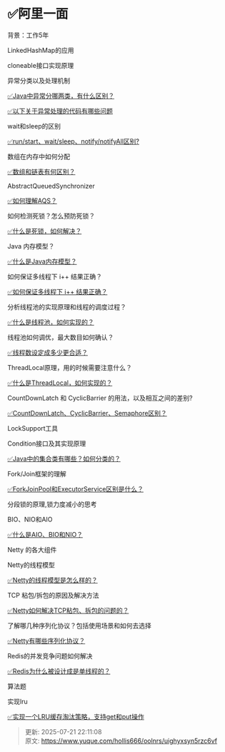 # ✅阿里一面

背景：工作5年



LinkedHashMap的应用

cloneable接口实现原理

异常分类以及处理机制

[✅Java中异常分哪两类，有什么区别？](https://www.yuque.com/hollis666/oolnrs/dx3i8a)



[✅以下关于异常处理的代码有哪些问题](https://www.yuque.com/hollis666/oolnrs/bwxlms)

wait和sleep的区别

[✅run/start、wait/sleep、notify/notifyAll区别?](https://www.yuque.com/hollis666/oolnrs/bw9p42)

数组在内存中如何分配

[✅数组和链表有何区别？](https://www.yuque.com/hollis666/oolnrs/feley4pfqbz6pkr0)

AbstractQueuedSynchronizer

[✅如何理解AQS？](https://www.yuque.com/hollis666/oolnrs/qka9yt)

如何检测死锁？怎么预防死锁？

[✅什么是死锁，如何解决？](https://www.yuque.com/hollis666/oolnrs/mtdxsd)

Java 内存模型？

[✅什么是Java内存模型？](https://www.yuque.com/hollis666/oolnrs/hmi3m1)

如何保证多线程下 i++ 结果正确？

[✅如何保证多线程下 i++ 结果正确？](https://www.yuque.com/hollis666/oolnrs/wp2k1g6vlimw1gb2)

分析线程池的实现原理和线程的调度过程？

[✅什么是线程池，如何实现的？](https://www.yuque.com/hollis666/oolnrs/fb5th6)

线程池如何调优，最大数目如何确认？

[✅线程数设定成多少更合适？](https://www.yuque.com/hollis666/oolnrs/zanzx4giay7gixf6)

ThreadLocal原理，用的时候需要注意什么？

[✅什么是ThreadLocal，如何实现的？](https://www.yuque.com/hollis666/oolnrs/ihoye3)

CountDownLatch 和 CyclicBarrier 的用法，以及相互之间的差别?

[✅CountDownLatch、CyclicBarrier、Semaphore区别？](https://www.yuque.com/hollis666/oolnrs/bkx0d6)

LockSupport工具

Condition接口及其实现原理

[✅Java中的集合类有哪些？如何分类的？](https://www.yuque.com/hollis666/oolnrs/gxi0rc)

Fork/Join框架的理解

[✅ForkJoinPool和ExecutorService区别是什么？](https://www.yuque.com/hollis666/oolnrs/wl8s1swvh7g841be)

分段锁的原理,锁力度减小的思考

BIO、NIO和AIO

[✅什么是AIO、BIO和NIO？](https://www.yuque.com/hollis666/oolnrs/qzdgo2)

Netty 的各大组件



Netty的线程模型

[✅Netty的线程模型是怎么样的？](https://www.yuque.com/hollis666/oolnrs/ind4ry)

TCP 粘包/拆包的原因及解决方法

[✅Netty如何解决TCP粘包、拆包的问题的？](https://www.yuque.com/hollis666/oolnrs/wfo7v7)

了解哪几种序列化协议？包括使用场景和如何去选择

[✅Netty有哪些序列化协议？](https://www.yuque.com/hollis666/oolnrs/feghdunr7kut0y9k)

Redis的并发竞争问题如何解决

[✅Redis为什么被设计成是单线程的？](https://www.yuque.com/hollis666/oolnrs/og6nf4)

算法题

实现lru

[✅实现一个LRU缓存淘汰策略，支持get和put操作](https://www.yuque.com/hollis666/oolnrs/qk8y0w5wa0vpcyzp)



> 更新: 2025-07-21 22:11:08  
> 原文: <https://www.yuque.com/hollis666/oolnrs/uighyxsyn5rzc6vf>